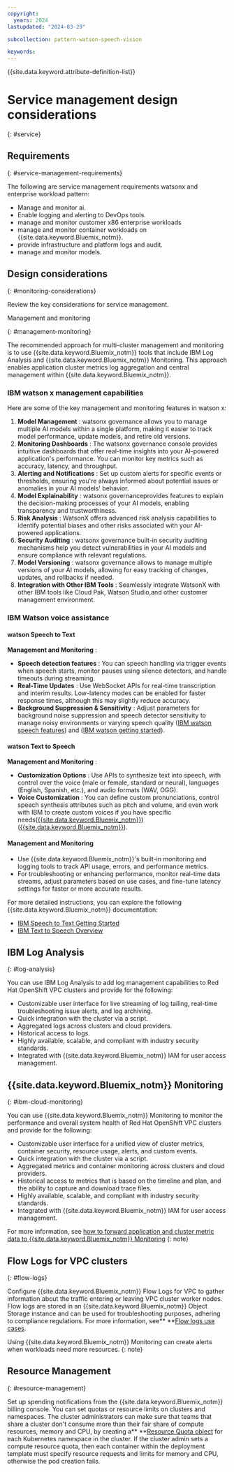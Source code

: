 ```yaml
---
copyright:
  years: 2024
lastupdated: "2024-03-29"

subcollection: pattern-watson-speech-vision

keywords:
---
```

{{site.data.keyword.attribute-definition-list}}

# Service management design considerations

{: #service}

## Requirements

{: #service-management-requirements}

The following are service management requirements watsonx and enterprise workload pattern:

- Manage and monitor ai.
- Enable logging and alerting to DevOps tools.
- manage and monitor customer x86 enterprise workloads
- manage and monitor container workloads on {{site.data.keyword.Bluemix_notm}}.
- provide infrastructure and platform logs and audit.
- manage and monitor models.

## Design considerations

{: #monitoring-considerations}

Review the key considerations for service management.

Management and monitoring

{: #management-monitoring}

The recommended approach for multi-cluster management and monitoring is to use {{site.data.keyword.Bluemix_notm}} tools that include IBM Log Analysis and {{site.data.keyword.Bluemix_notm}} Monitoring. This approach enables application cluster metrics log aggregation and central management within {{site.data.keyword.Bluemix_notm}}.

### IBM watson x management capabilities

Here are some of the key management and monitoring features in watson x:

1. **Model Management** : watsonx governance allows you to manage multiple AI models within a single platform, making it easier to track model performance, update models, and retire old versions.
2. **Monitoring Dashboards** : The watsonx governance console provides intuitive dashboards that offer real-time insights into your AI-powered application's performance. You can monitor key metrics such as accuracy, latency, and throughput.
3. **Alerting and Notifications** : Set up custom alerts for specific events or thresholds, ensuring you're always informed about potential issues or anomalies in your AI models' behavior.
4. **Model Explainability** : watsonx governanceprovides features to explain the decision-making processes of your AI models, enabling transparency and trustworthiness.
5. **Risk Analysis** : WatsonX offers advanced risk analysis capabilities to identify potential biases and other risks associated with your AI-powered applications.
6. **Security Auditing** : watsonx governance built-in security auditing mechanisms help you detect vulnerabilities in your AI models and ensure compliance with relevant regulations.
7. **Model Versioning** : watsonx governance allows to manage multiple versions of your AI models, allowing for easy tracking of changes, updates, and rollbacks if needed.
8. **Integration with Other IBM Tools** : Seamlessly integrate WatsonX with other IBM tools like Cloud Pak, Watson Studio,and other customer management environment.

### **IBM Watson voice assistance**

#### **watson Speech to Text**

**Management and Monitoring** :

* **Speech detection features** : You can speech handling via trigger events when speech starts, monitor pauses using silence detectors, and handle timeouts during streaming.
* **Real-Time Updates** : Use WebSocket APIs for real-time transcription and interim results. Low-latency modes can be enabled for faster response times, although this may slightly reduce accuracy.
* **Background Suppression & Sensitivity** : Adjust parameters for background noise suppression and speech detector sensitivity to manage noisy environments or varying speech quality ([IBM watson speech features](https://ondeck.console.cloud.ibm.com/docs/speech-to-text?topic=speech-to-text-service-features)) and ([IBM watson getting started](https://ondeck.console.cloud.ibm.com/docs/services/speech-to-text?topic=speech-to-text-gettingStarted)).

#### **watson Text to Speech**

**Management and Monitoring** :

* **Customization Options** : Use APIs to synthesize text into speech, with control over the voice (male or female, standard or neural), languages (English, Spanish, etc.), and audio formats (WAV, OGG).
* **Voice Customization** : You can define custom pronunciations, control speech synthesis attributes such as pitch and volume, and even work with IBM to create custom voices if you have specific needs([{{site.data.keyword.Bluemix_notm}}](https://cloud.ibm.com/catalog/services/text-to-speech))([{{site.data.keyword.Bluemix_notm}}](https://cloud.ibm.com/docs/text-to-speech?topic=text-to-speech-gettingStarted)).

#### Management and Monitoring

* Use {{site.data.keyword.Bluemix_notm}}'s built-in monitoring and logging tools to track API usage, errors, and performance metrics.
* For troubleshooting or enhancing performance, monitor real-time data streams, adjust parameters based on use cases, and fine-tune latency settings for faster or more accurate results.

For more detailed instructions, you can explore the following {{site.data.keyword.Bluemix_notm}} documentation:

* [IBM Speech to Text Getting Started](https://cloud.ibm.com/docs/services/speech-to-text?topic=speech-to-text-gettingStarted)
* [IBM Text to Speech Overview](https://cloud.ibm.com/catalog/services/text-to-speech)

## IBM Log Analysis

{: #log-analysis}

You can use IBM Log Analysis to add log management capabilities to Red Hat OpenShift VPC clusters and provide for the following:

* Customizable user interface for live streaming of log tailing, real-time troubleshooting issue alerts, and log archiving.
* Quick integration with the cluster via a script.
* Aggregated logs across clusters and cloud providers.
* Historical access to logs.
* Highly available, scalable, and compliant with industry security standards.
* Integrated with {{site.data.keyword.Bluemix_notm}} IAM for user access management.

## {{site.data.keyword.Bluemix_notm}} Monitoring

{: #ibm-cloud-monitoring}

You can use {{site.data.keyword.Bluemix_notm}} Monitoring to monitor the performance and overall system health of Red Hat OpenShift VPC clusters and provide for the following:

* Customizable user interface for a unified view of cluster metrics, container security, resource usage, alerts, and custom events.
* Quick integration with the cluster via a script.
* Aggregated metrics and container monitoring across clusters and cloud providers.
* Historical access to metrics that is based on the timeline and plan, and the ability to capture and download trace files.
* Highly available, scalable, and compliant with industry security standards.
* Integrated with {{site.data.keyword.Bluemix_notm}} IAM for user access management.

For more information, see [how to forward application and cluster metric data to {{site.data.keyword.Bluemix_notm}} Monitoring](https://github.ibm.com/cloud-docs-solutions/pattern-webapp-openshift-vpc/blob/review/docs/openshift?topic=openshift-health-monitor#openshift_monitoring)
{: note}

## Flow Logs for VPC clusters

{: #flow-logs}

Configure {{site.data.keyword.Bluemix_notm}} Flow Logs for VPC to gather information about the traffic entering or leaving VPC cluster worker nodes. Flow logs are stored in an {{site.data.keyword.Bluemix_notm}} Object Storage instance and can be used for troubleshooting purposes, adhering to compliance regulations. For more information, see** **[Flow logs use cases](https://github.ibm.com/cloud-docs-solutions/pattern-webapp-openshift-vpc/blob/review/docs/vpc?topic=vpc-flow-logs&interface=ui#flow-logs-use-cases).

Using {{site.data.keyword.Bluemix_notm}} Monitoring can create alerts when workloads need more resources. {: note}

## Resource Management

{: #resource-management}

Set up spending notifications from the {{site.data.keyword.Bluemix_notm}} billing console. You can set quotas or resource limits on clusters and namespaces. The cluster administrators can make sure that teams that share a cluster don't consume more than their fair share of compute resources, memory and CPU, by creating a** **[Resource Quota object](https://kubernetes.io/docs/concepts/policy/resource-quotas/) for each Kubernetes namespace in the cluster. If the cluster admin sets a compute resource quota, then each container within the deployment template must specify resource requests and limits for memory and CPU, otherwise the pod creation fails.
